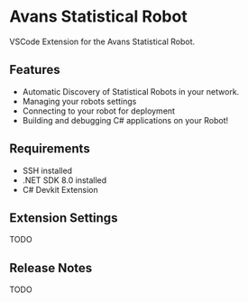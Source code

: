 # Avans Statistical Robot

VSCode Extension for the Avans Statistical Robot.

## Features

- Automatic Discovery of Statistical Robots in your network.
- Managing your robots settings
- Connecting to your robot for deployment
- Building and debugging C# applications on your Robot!

## Requirements

- SSH installed
- .NET SDK 8.0 installed
- C# Devkit Extension

## Extension Settings

TODO

## Release Notes

TODO
